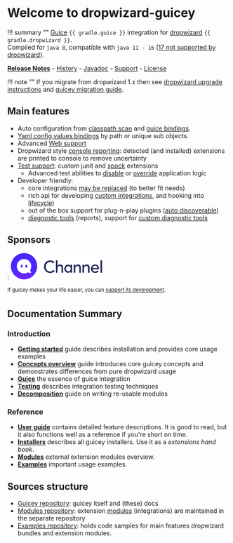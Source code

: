 # Welcome to dropwizard-guicey

!!! summary ""
    [Guice](https://github.com/google/guice) `{{ gradle.guice }}` integration for [dropwizard](http://dropwizard.io) `{{ gradle.dropwizard }}`.        
    Compiled for `java 8`, compatible with `java 11 - 16` ([17 not supported by dropwizard](https://github.com/dropwizard/dropwizard/issues/4347)). 

**[Release Notes](about/release-notes.md)** - [History](about/history.md) - [Javadoc](https://javadoc.io/doc/ru.vyarus/dropwizard-guicey/) - [Support](about/support.md) - [License](about/license.md)       

!!! note ""
    If you migrate from dropwizard 1.x then see [dropwizard upgrade instructions](https://www.dropwizard.io/en/release-2.0.x/manual/upgrade-notes/upgrade-notes-2_0_x.html)
    and [guicey migration guide](http://xvik.github.io/dropwizard-guicey/5.0.0/about/release-notes/#migration-guide).
    
## Main features

* Auto configuration from [classpath scan](guide/scan.md) and [guice bindings](guide/guice/module-analysis.md#extensions-recognition).  
* [Yaml config values bindings](guide/yaml-values.md) by path or unique sub objects. 
* Advanced [Web support](guide/web.md)
* Dropwizard style [console reporting](guide/installers.md#reporting): detected (and installed) extensions are printed to console to remove uncertainty 
* [Test support](guide/test/overview.md): custom junit and [spock](http://spockframework.org) extensions
    - Advanced test abilities to [disable](guide/disables.md) or [override](guide/guice/override.md) application logic
* Developer friendly: 
    - core integrations [may be replaced](guide/disables.md#disable-installers) (to better fit needs)
    - rich api for developing [custom integrations](guide/installers.md#writing-custom-installer), and hooking into [lifecycle](guide/events.md)) 
    - out of the box support for plug-n-play plugins ([auto discoverable](guide/bundles.md#service-loader-lookup))
    - [diagnostic tools](guide/diagnostic/diagnostic-tools.md) (reports), support for [custom diagnostic tools](guide/hooks.md#diagnostic)   

## Sponsors

:   [![Channel](img/sponsors/zoyi-ch.png)](https://channel.io "Channel")

  
<sup>If guicey makes your life easier, you can [support its development](https://www.patreon.com/guicey).</sup>

## Documentation Summary

### Introduction

* [**Getting started**](getting-started.md) guide describes installation and provides core usage examples
* [**Concepts overview**](concepts.md) guide introduces core guicey concepts and demonstrates differences from pure dropwizard usage
* [**Guice**](guice.md) the essence of guice integration
* [**Testing**](tests.md) describes integration testing techniques
* [**Decomposition**](tests.md) guide on writing re-usable modules

### Reference
* [**User guide**](guide/configuration.md) contains detailed feature descriptions. It is good to read, but it also functions 
  well as a reference if you're short on time.
* [**Installers**](installers/resource.md) describes all guicey installers. Use it as a *extensions hand book*.
* [**Modules**](guide/modules.md) external extension modules overview.
* [**Examples**](examples/authentication.md) important usage examples. 

## Sources structure

* [Guicey repository]((https://github.com/xvik/dropwizard-guicey)): guicey itself and (these) docs
* [Modules repository](https://github.com/xvik/dropwizard-guicey-ext): extension [modules](guide/modules.md) (integrations) 
are maintained in the separate repository
* [Examples repository](https://github.com/xvik/dropwizard-guicey-examples): holds code samples for main features dropwizard 
bundles and extension modules.
